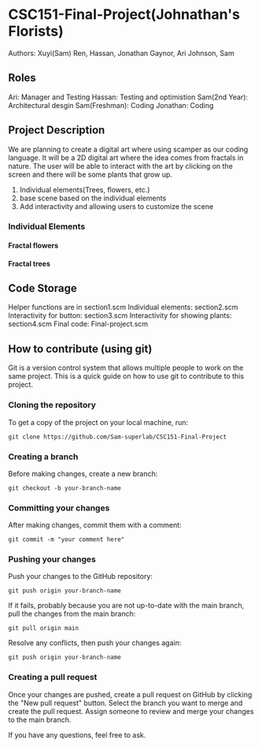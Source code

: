 # CSC151-Final-Project(Johnathan's Florists)

Authors: Xuyi(Sam) Ren, Hassan, Jonathan Gaynor, Ari Johnson, Sam

## Roles
Ari: Manager and Testing
Hassan: Testing and optimistion
Sam(2nd Year): Architectural desgin
Sam(Freshman): Coding
Jonathan: Coding

## Project Description
We are planning to create a digital art where using scamper as our coding language. It will be a 2D digital art where the idea comes from fractals in nature. The user will be able to interact with the art by clicking on the screen and there will be some plants that grow up. 

1. Individual elements(Trees, flowers, etc.)
2. base scene based on the individual elements
3. Add interactivity and allowing users to customize the scene

### Individual Elements

#### Fractal flowers

#### Fractal trees



## Code Storage
Helper functions are in section1.scm
Individual elements: section2.scm
Interactivity for button: section3.scm
Interactivity for showing plants: section4.scm
Final code: Final-project.scm


## How to contribute (using git)

Git is a version control system that allows multiple people to work on the same project. This is a quick guide on how to use git to contribute to this project.

### Cloning the repository

To get a copy of the project on your local machine, run:

```
git clone https://github.com/Sam-superlab/CSC151-Final-Project
```

### Creating a branch

Before making changes, create a new branch:

```
git checkout -b your-branch-name
```

### Committing your changes

After making changes, commit them with a comment:

```
git commit -m "your comment here"
```

### Pushing your changes

Push your changes to the GitHub repository:

```
git push origin your-branch-name
```

If it fails, probably because you are not up-to-date with the main branch, pull the changes from the main branch:

```
git pull origin main
```

Resolve any conflicts, then push your changes again:

```
git push origin your-branch-name
```

### Creating a pull request

Once your changes are pushed, create a pull request on GitHub by clicking the "New pull request" button. Select the branch you want to merge and create the pull request. Assign someone to review and merge your changes to the main branch.

If you have any questions, feel free to ask.

